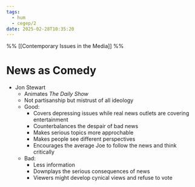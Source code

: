 ```yaml
---
tags:
  - hum
  - cegep/2
date: 2025-02-28T10:35:20
---
```


%% [[Contemporary Issues in the Media]] %%

# News as Comedy

- Jon Stewart
	- Animates *The Daily Show*
	- Not partisanship but mistrust of all ideology
	- Good:
		- Covers depressing issues while real news outlets are covering entertainment
		- Counterbalances the despair of bad news
		- Makes serious topics more approchable
		- Makes people see different perspectives
		- Encourages the average Joe to follow the news and think critically
	- Bad:
		- Less information
		- Downplays the serious consequences of news
		- Viewers might develop cynical views and refuse to vote
